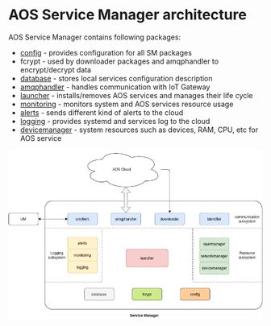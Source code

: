 # AOS Service Manager architecture

AOS Service Manager contains following packages:
* [config](doc/config.md) - provides configuration for all SM packages
* fcrypt - used by downloader packages and amqphandler to encrypt/decrypt data  
* [database](doc/database.md) - stores local services configuration description
* [amqphandler](doc/amqphandler.md) - handles communication with IoT Gateway
* [launcher](doc/launcher.md) - installs/removes AOS services and manages their life cycle
* [monitoring](doc/monitoring.md) - monitors system and AOS services resource usage
* [alerts](doc/alerts.md) - sends different kind of alerts to the cloud
* [logging](doc/logging.md) - provides systemd and services log to the cloud
* [devicemanager](devicemanager.md) - system resources such as devices, RAM, CPU, etc for AOS service    

![](images/servicemanager.png)